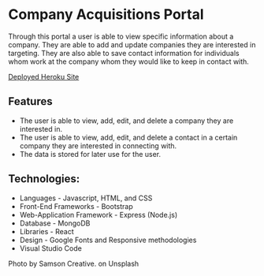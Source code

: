 # Company Acquisitions Portal

Through this portal a user is able to view specific information about a company. They are able to add and update companies they are interested in targeting. They are also able to save contact information for individuals whom work at the company whom they would like to keep in contact with.

[Deployed Heroku Site](https://company-acquisitions.herokuapp.com/)

## Features

* The user is able to view, add, edit, and delete a company they are interested in.
* The user is able to view, add, edit, and delete a contact in a certain company they are interested in connecting with.
* The data is stored for later use for the user.

## Technologies:

* Languages - Javascript, HTML, and CSS
* Front-End Frameworks - Bootstrap
* Web-Application Framework - Express (Node.js)
* Database - MongoDB
* Libraries - React
* Design - Google Fonts and Responsive methodologies
* Visual Studio Code

Photo by Samson Creative. on Unsplash
